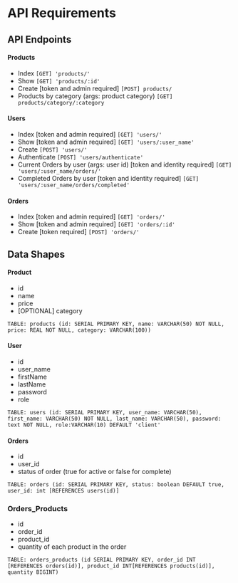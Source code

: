 # API Requirements

## API Endpoints

#### Products

- Index `[GET] 'products/'`
- Show `[GET] 'products/:id'`
- Create [token and admin required] `[POST] products/`
- Products by category (args: product category) `[GET] products/category/:category`

#### Users

- Index [token and admin required] `[GET] 'users/'`
- Show [token and admin required] `[GET] 'users/:user_name'`
- Create `[POST] 'users/'`
- Authenticate `[POST] 'users/authenticate'`
- Current Orders by user (args: user id) [token and identity required] `[GET] 'users/:user_name/orders/'`
- Completed Orders by user [token and identity required] `[GET] 'users/:user_name/orders/completed'`

#### Orders

- Index [token and admin required] `[GET] 'orders/'`
- Show [token and admin required] `[GET] 'orders/:id'`
- Create [token required] `[POST] 'orders/'`

## Data Shapes

#### Product

- id
- name
- price
- [OPTIONAL] category

`TABLE: products (id: SERIAL PRIMARY KEY, name: VARCHAR(50) NOT NULL, price: REAL NOT NULL, category: VARCHAR(100))`

#### User

- id
- user_name
- firstName
- lastName
- password
- role

`TABLE: users (id: SERIAL PRIMARY KEY, user_name: VARCHAR(50), first_name: VARCHAR(50) NOT NULL, last_name: VARCHAR(50), password: text NOT NULL, role:VARCHAR(10) DEFAULT 'client'`

#### Orders

- id
- user_id
- status of order (true for active or false for complete)

`TABLE: orders (id: SERIAL PRIMARY KEY, status: boolean DEFAULT true, user_id: int [REFERENCES users(id)]`

### Orders_Products

- id
- order_id
- product_id
- quantity of each product in the order

`TABLE: orders_products (id SERIAL PRIMARY KEY, order_id INT [REFERENCES orders(id)], product_id INT[REFERENCES products(id)], quantity BIGINT)`
